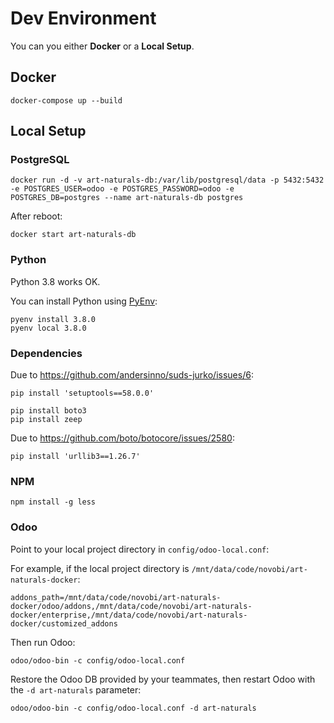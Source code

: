 # Dev Environment
You can you either **Docker** or a **Local Setup**.

## Docker
```code
docker-compose up --build
```

## Local Setup

### PostgreSQL
```code
docker run -d -v art-naturals-db:/var/lib/postgresql/data -p 5432:5432 -e POSTGRES_USER=odoo -e POSTGRES_PASSWORD=odoo -e POSTGRES_DB=postgres --name art-naturals-db postgres
```

After reboot:

```code
docker start art-naturals-db
```


### Python
Python 3.8 works OK.

You can install Python using [PyEnv](https://github.com/pyenv/pyenv):

```code
pyenv install 3.8.0
pyenv local 3.8.0
```

### Dependencies
Due to https://github.com/andersinno/suds-jurko/issues/6:

```code
pip install 'setuptools==58.0.0'
```

```code
pip install boto3
pip install zeep
```

Due to https://github.com/boto/botocore/issues/2580:

```code
pip install 'urllib3==1.26.7'
```


### NPM
```code
npm install -g less
```

### Odoo
Point to your local project directory in ```config/odoo-local.conf```:

For example, if the local project directory is ```/mnt/data/code/novobi/art-naturals-docker```:
```
addons_path=/mnt/data/code/novobi/art-naturals-docker/odoo/addons,/mnt/data/code/novobi/art-naturals-docker/enterprise,/mnt/data/code/novobi/art-naturals-docker/customized_addons
```

Then run Odoo:

```code
odoo/odoo-bin -c config/odoo-local.conf 
```

Restore the Odoo DB provided by your teammates, then restart Odoo with the ```-d art-naturals``` parameter:

```code
odoo/odoo-bin -c config/odoo-local.conf -d art-naturals
```
